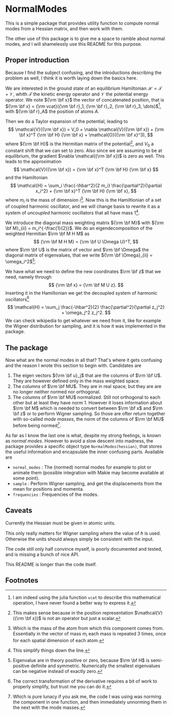 # NormalModes

This is a simple package that provides utility function to compute normal modes from a Hessian matrix, and then work with them.

The other use of this package is to give me a space to ramble about normal modes, and I will shamelessly use this README for this purpose.

## Proper introduction

Because I find the subject confusing, and the introductions describing the problem as well, I think it is worth laying down the basics here.

We are interested in the ground state of an equilibrium Hamiltonian $\mathcal{H} = \mathcal{T} + \mathcal{V}$, whith $\mathcal{T}$ the kinetic energy operator and $\mathcal{V}$ the potential energy operator. We note ${\rm \bf x}$ the vector of concatenated position, that is ${\rm \bf x} = {\rm vcat}({\rm \bf r}_1, {\rm \bf r}_2, {\rm \bf r}_3, \dots)$[^julia], with ${\rm \bf r}_A$ the position of atoms $A$.

Then we do a Taylor expansion of the potential, leading to
$$
\mathcal{V}({\rm \bf x}) = V_0 + \nabla \mathcal{V}({\rm \bf x}) + {\rm \bf x}^T {\rm \bf H} {\rm \bf x} + \mathcal{O}({\rm \bf x}^3),
$$
where ${\rm \bf H}$ is the Hermitian matrix of the potential[^potential], and $V_0$ a constant shift that we can set to zero. Also since we are assuming to be at equilibrium, the gradient $\nabla \mathcal({\rm \bf x})$ is zero as well. This leads to the approximation
$$
\mathcal{V}({\rm \bf x}) = {\rm \bf x}^T {\rm \bf H} {\rm \bf x}
$$
and the Hamiltonian
$$
\mathcal{H} = \sum_i \frac{-\hbar^2}{2 m_i} \frac{\partial^2}{\partial x_i^2} + {\rm \bf x}^T {\rm \bf H} {\rm \bf x},
$$
where $m_i$ is the mass of dimension $i$[^mass]. Now this is the Hamiltionian of a set of coupled harmonic oscillator, and we will change basis to rewrite it as a system of *uncoupled* harmonic oscillators that all have mass 1[^simplify].

We introduce the diagonal mass weighting matrix ${\rm \bf M}$ with ${\rm \bf M}_{ii} = m_i^{-\frac{1}{2}}$. We do an eigendecomposition of the weighted Hermitian $\rm \bf M H M$ as
$$
{\rm \bf M H M} = {\rm \bf U \Omega U}^T,
$$
where $\rm \bf U$ is the matrix of vector and $\rm \bf \Omega$ the diagonal matrix of eigenvalues, that we write ${\rm \bf \Omega}_{ii} = \omega_i^2$[^posdef].

We have what we need to define the new coordinates $\rm \bf z$ that we need, namely through
$$
{\rm \bf x} = {\rm \bf M U z}.
$$
Inserting it in the Hamiltonian we get the decoupled system of harmonic oscillators[^annex]
$$
\mathcal{H} = \sum_j \frac{-\hbar^2}{2} \frac{\partial^2}{\partial z_j^2} + \omega_j^2 z_j^2.
$$
We can check wikipedia to get whatever we need from it, like for example the Wigner distribution for sampling, and it is how it was implemented in the package.

## The package

Now what are the normal modes in all that? That's where it gets confusing and the reason I wrote this section to begin with. Candidates are

1. The eigen vectors ${\rm \bf u}_j$ that are the columns of $\rm \bf U$. They are however defined only in the mass weighted space.
2. The columns of $\rm \bf MU$. They are in real space, but they are are no longer neither normed nor orthogonal.
3. The columns of $\rm \bf MU$ normalized. Still not orthogonal to each other but at least they have norm 1. However it loses information about $\rm \bf M$ which is needed to convert between $\rm \bf x$ and $\rm \bf z$ or to perform Wigner sampling. So those are ofter return together with so-called *mode masses*, the norm of the columns of $\rm \bf MU$ before being normed[^lunacy].

As far as I know the last one is what, despite my strong feelings, is known as *normal modes*. However to avoid a slow descent into madness, the package provides a specific object type `NormalModes(hessian)`, that stores the useful information and encapsulate the inner confusing parts. Available are
- `normal_modes` : The (normed) normal modes for example to plot or animate them (possible integration with Makie may become available at some point).
- `sample` : Perform Wigner sampling, and get the displacements from the mean for positions and momenta.
- `frequencies` : Frequencies of the modes.

## Caveats

Currently the Hessian must be given in atomic units.

This only really matters for Wigner sampling where the value of $\hbar$ is used. Otherwise the units should always simply be consistent with the input.

The code still only half convince myself, is poorly documented and tested, and is missing a bunch of nice API.

This README is longer than the code itself.

## Footnotes

[^julia]: I am indeed using the julia function `vcat` to describe this mathematical operation, I have never found a better way to express it.

[^potential]: This makes sense because in the position representation $\mathcal{V}({\rm \bf x})$ is not an operator but just a scalar.

[^mass]: Which is the mass of the atom from which this component comes from. Essentially in the vector of mass $m_i$ each mass is repeated 3 times, once for each spatial dimension of each atom.

[^simplify]: This simplify things down the line.

[^posdef]: Eigenvalue are in theory positive or zero, because $\rm \bf H$ is semi-positive definite and symmetric. Numerically the smallest eigenvalues can be negative instead of exactly zero.

[^annex]: The correct transformation of the derivative requires a bit of work to properly simplify, but trust me you can do it.

[^lunacy]: Which is pure lunacy if you ask me, the code I was using was norming the component in one function, and then immediately unnorming them in the next with the mode masses. 